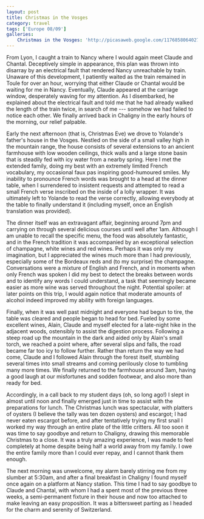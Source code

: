 ```yaml
---
layout: post
title: Christmas in the Vosges
category: travel
tags: ['Europe 08/09']
galleries:
    Christmas in the Vosges: 'http://picasaweb.google.com/117685806402772845675/Europe20082009NancyAndTheVosges?authkey=Gv1sRgCMf1mZKh3NPPzwE'
---
```


From Lyon, I caught a train to Nancy where I would again meet Claude and
Chantal.
Deceptively simple in appearance, this plan was thrown into disarray by an
electrical fault that rendered Nancy unreachable by train.
Unaware of this development, I patiently waited as the train remained in
Toule for over an hour, worrying that either Claude or Chantal would be
waiting for me in Nancy.
Eventually, Claude appeared at the carriage window, desperately waving for my
attention.
As I disembarked, he explained about the electrical fault and told me that he
had already walked the length of the train twice, in search of me --- somehow
we had failed to notice each other.
We finally arrived back in Chaligny in the early hours of the morning, our
relief palpable.

Early the next afternoon (that is, Christmas Eve) we drove to Yolande's
father's house in the Vosges.
Nestled on the side of a small valley high in the mountain range, the house
consists of several extensions to an ancient farmhouse with low wooden
ceilings, thick walls and a large stone basin that is steadily fed with icy
water from a nearby spring.
Here I met the extended family, doing my best with an extremely limited
French vocabulary, my occasional faux pas inspiring good-humoured smiles.
My inability to pronounce French words was brought to a head at the dinner
table, when I surrendered to insistent requests and attempted to read a small
French verse inscribed on the inside of a lolly wrapper.
It was ultimately left to Yolande to read the verse correctly, allowing
everybody at the table to finally understand it (including myself, once an
English translation was provided).

The dinner itself was an extravagant affair, beginning around 7pm and carrying
on through several delicious courses until well after 1am.
Although I am unable to recall the specific menu, the food was absolutely
fantastic, and in the French tradition it was accompanied by an exceptional
selection of champagne, white wines and red wines.
Perhaps it was only my imagination, but I appreciated the wines much more than
I had previously, especially some of the Bordeaux reds and (to my surprise)
the champagne.
Conversations were a mixture of English and French, and in moments when only
French was spoken I did my best to detect the breaks between words and to
identify any words I could understand, a task that seemingly became easier as
more wine was served throughout the night.
Potential spoiler: at later points on this trip, I would again notice that
moderate amounts of alcohol indeed improved my ability with foreign languages.

Finally, when it was well past midnight and everyone had begun to tire, the
table was cleared and people began to head for bed.
Fueled by some excellent wines, Alain, Claude and myself elected for a
late-night hike in the adjacent woods, ostensibly to assist the digestion
process.
Following a steep road up the mountain in the dark and aided only by Alain's
small torch, we reached a point where, after several slips and falls, the road
became far too icy to follow further.
Rather than return the way we had come, Claude and I followed Alain through
the forest itself, stumbling several times into small streams and coming
perilously close to tumbling many more times.
We finally returned to the farmhouse around 3am, having a good laugh at our
misfortunes and sodden footwear, and also more than ready for bed.

Accordingly, in a call back to my student days (oh, so long ago!) I slept in
almost until noon and finally emerged just in time to assist with the
preparations for lunch.
The Christmas lunch was spectacular, with platters of oysters (I believe the
tally was ten dozen oysters) and escargot; I had never eaten escargot before,
and after tentatively trying my first snail I worked my way through an entire
plate of the little critters.
All too soon it was time to say goodbye and return to Chaligny, drawing this
memorable Christmas to a close.
It was a truly amazing experience, I was made to feel completely at home
despite being half a world away from my family.
I owe the entire family more than I could ever repay, and I cannot thank them
enough.

The next morning was unwelcome, my alarm barely stirring me from my slumber at
5:30am, and after a final breakfast in Chaligny I found myself once again on a
platform at Nancy station.
This time I had to say goodbye to Claude and Chantal, with whom I had a spent
most of the previous three weeks, a semi-permanent fixture in their house and
now too attached to make leaving an easy proposition.
It was a bittersweet parting as I headed for the charm and serenity of
Switzerland.

